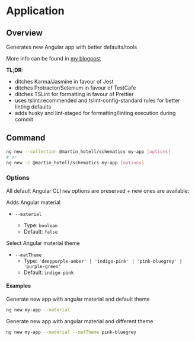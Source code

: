 # Application

## Overview

Generates new Angular app with better defaults/tools

More info can be found in [my blogpost](https://medium.com/@martin_hotell/use-react-tools-for-better-angular-apps-b0f14f3f8114)

**TL;DR:**

* ditches Karma/Jasmine in favour of Jest
* ditches Protractor/Selenium in favour of TestCafe
* ditches TSLint for formatting in favour of Prettier
* uses tslint:recommended and tslint-config-standard rules for better linting defaults
* adds husky and lint-staged for formatting/linting execution during commit

## Command

```sh
ng new --collection @martin_hotell/schematics my-app [options]
# or
ng new -c @martin_hotell/schematics my-app [options]
```

### Options

All default Angular CLI `new` options are preserved + new ones are available:

Adds Angular material

* `--material`

  * Type: `boolean`
  * Default: `false`

Select Angular material theme

* `--matTheme`
  * Type: `'deeppurple-amber' | 'indigo-pink' | 'pink-bluegrey' | 'purple-green'`
  * Default: `indigo-pink`

#### Examples

Generate new app with angular material and default theme

```sh
ng new my-app --material
```

Generate new app with angular material and different theme

```sh
ng new my-app --material --matTheme pink-bluegrey
```
